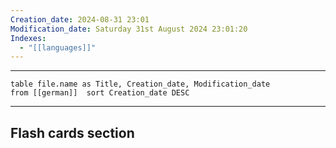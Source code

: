 ```yaml
---
Creation_date: 2024-08-31 23:01
Modification_date: Saturday 31st August 2024 23:01:20
Indexes:
  - "[[languages]]"
---
```


----



```dataview
table file.name as Title, Creation_date, Modification_date
from [[german]]  sort Creation_date DESC
```























---
## Flash cards section
